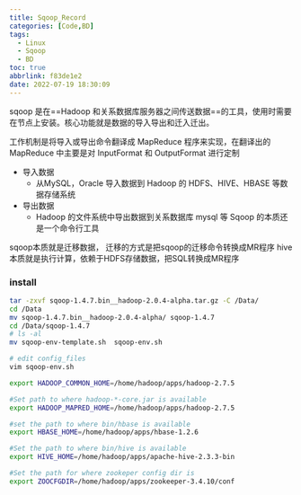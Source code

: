 ```yaml
---
title: Sqoop_Record
categories: [Code,BD]
tags:
  - Linux
  - Sqoop
  - BD
toc: true
abbrlink: f83de1e2
date: 2022-07-19 18:30:09
---
```


sqoop 是在==Hadoop 和关系数据库服务器之间传送数据==的工具，使用时需要在节点上安装。核心功能就是数据的导入导出和迁入迁出。
<!--more-->
工作机制是将导入或导出命令翻译成 MapReduce 程序来实现，在翻译出的 MapReduce 中主要是对 InputFormat 和 OutputFormat 进行定制
- 导入数据
  - 从MySQL，Oracle 导入数据到 Hadoop 的 HDFS、HIVE、HBASE 等数据存储系统
- 导出数据
  -  Hadoop 的文件系统中导出数据到关系数据库 mysql 等 Sqoop 的本质还是一个命令行工具

sqoop本质就是迁移数据， 迁移的方式是把sqoop的迁移命令转换成MR程序
hive本质就是执行计算，依赖于HDFS存储数据，把SQL转换成MR程序
### install
``` sh
tar -zxvf sqoop-1.4.7.bin__hadoop-2.0.4-alpha.tar.gz -C /Data/
cd /Data
mv sqoop-1.4.7.bin__hadoop-2.0.4-alpha/ sqoop-1.4.7
cd /Data/sqoop-1.4.7
# ls -al
mv sqoop-env-template.sh  sqoop-env.sh

# edit config_files
vim sqoop-env.sh 

export HADOOP_COMMON_HOME=/home/hadoop/apps/hadoop-2.7.5

#Set path to where hadoop-*-core.jar is available
export HADOOP_MAPRED_HOME=/home/hadoop/apps/hadoop-2.7.5

#set the path to where bin/hbase is available
export HBASE_HOME=/home/hadoop/apps/hbase-1.2.6

#Set the path to where bin/hive is available
export HIVE_HOME=/home/hadoop/apps/apache-hive-2.3.3-bin

#Set the path for where zookeper config dir is
export ZOOCFGDIR=/home/hadoop/apps/zookeeper-3.4.10/conf
```














